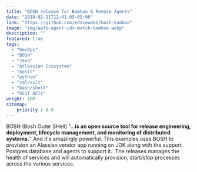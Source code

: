 ```yaml
---
title: "BOSH release for Bamboo & Remote Agents"
date: "2018-02-11T12:41:05-05:00"
link: "https://github.com/eddiewebb/bosh-bamboo"
image: "img/aafb-agent-ids-match-bamboo.webp"
description: ""
featured: true
tags: 
  - "DevOps"
  - "BOSH"
  - "Java"
  - "Atlassian Ecosystem"
  - "monit"
  - "python"
  - "xml/xslt"
  - "bash/shell"
  - "REST APIs"
weight: 100
sitemap: 
    priority : 0.8
---
```


BOSH (Bosh Outer SHell) "...**is an open source tool for release engineering,
deployment, lifecycle management, and monitoring of distributed systems.**" And
it's amazingly powerful. This examples uses BOSH to provision an Alassian vendor
app running on JDK along with the support Postgres database and agents to
support it.  The releases manages the health of services and will automatically
provision, start/stop processes across the various services.
